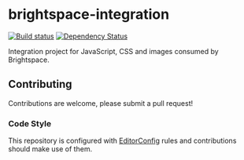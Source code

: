 # brightspace-integration

[![Build status][ci-image]][ci-url]
[![Dependency Status][dependencies-image]][dependencies-url]

Integration project for JavaScript, CSS and images consumed by Brightspace.

## Contributing
Contributions are welcome, please submit a pull request!

### Code Style

This repository is configured with [EditorConfig](http://editorconfig.org) rules and
contributions should make use of them.

[ci-url]: https://travis-ci.org/Brightspace/brightspace-integration
[ci-image]: https://img.shields.io/travis/Brightspace/brightspace-integration.svg
[dependencies-url]: https://david-dm.org/Brightspace/brightspace-integration
[dependencies-image]: https://img.shields.io/david/Brightspace/brightspace-integration.svg
